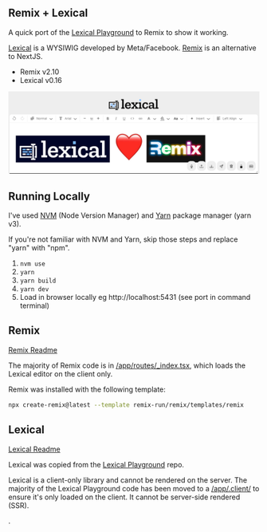 ## Remix + Lexical

A quick port of the [Lexical Playground](https://playground.lexical.dev/) to Remix to show it working.

[Lexical](https://lexical.dev/) is a WYSIWIG developed by Meta/Facebook.  [Remix](https://remix.run/) is an alternative to NextJS.

- Remix v2.10
- Lexical v0.16

![image of Lexical WYSIWIG with the editor populated with "Lexical loves Remix"](lexical-remix.png)


## Running Locally

I've used [NVM](https://github.com/nvm-sh/nvm) (Node Version Manager) and [Yarn](https://classic.yarnpkg.com/lang/en/docs/install/) package manager (yarn v3).  

If you're not familiar with NVM and Yarn, skip those steps and replace "yarn" with "npm".

1. `nvm use`
2. `yarn`
3. `yarn build`
4. `yarn dev`
5. Load in browser locally eg http://localhost:5431 (see port in command terminal)

## Remix

[Remix Readme](./README-Remix.md)

The majority of Remix code is in [/app/routes/_index.tsx](./app/routes/_index.tsx), which loads the Lexical editor on the client only.

Remix was installed with the following template:
```sh
npx create-remix@latest --template remix-run/remix/templates/remix
```

## Lexical

[Lexical Readme](./README-Lexical.md)

Lexical was copied from the [Lexical Playground](https://github.com/facebook/lexical/blob/446321d273ad2407d7f3ba383948e7cef79ad3b1/packages/lexical-playground) repo.

Lexical is a client-only library and cannot be rendered on the server.  The majority of the Lexical Playground code has been moved to a [/app/.client/](./app/.client/) to ensure it's only loaded on the client.  It cannot be server-side rendered (SSR).


.